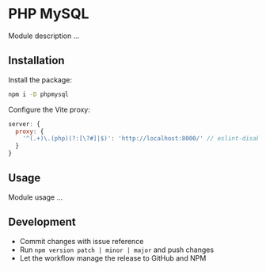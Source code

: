 # PHP MySQL 

Module description ...

## Installation

Install the package:

```bash
npm i -D phpmysql
```

Configure the Vite proxy:

```js
server: {
  proxy: {
    '^(.+)\.(php)(?:[\?#]|$)': 'http://localhost:8000/' // eslint-disable-line no-useless-escape
  }
}
```


## Usage

Module usage ...

## Development

- Commit changes with issue reference
- Run `npm version patch | minor | major` and push changes
- Let the workflow manage the release to GitHub and NPM